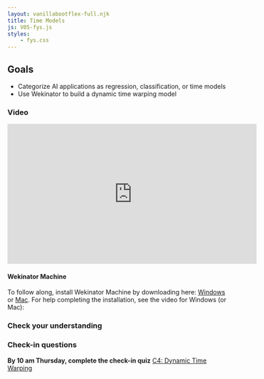 ```yaml
---
layout: vanillabootflex-full.njk
title: Time Models
js: V05-fys.js
styles:
	- fys.css
---
```


## Goals

- Categorize AI applications as regression, classification, or time models
- Use Wekinator to build a dynamic time warping model

### Video

<iframe width="560" height="315" src="https://www.youtube.com/embed/1oqZCsOKzsM" frameborder="0" allow="accelerometer; autoplay; encrypted-media; gyroscope; picture-in-picture" allowfullscreen></iframe>

<h4>Wekinator Machine</h4>

To follow along, install Wekinator Machine by downloading here: [Windows](https://github.com/ryanpdwyer/wekinator-machine/releases/download/v1.2.6/WekinatorMachine-1.2.6.Setup.exe) or [Mac](https://github.com/ryanpdwyer/wekinator-machine/releases/download/v1.2.6/WekinatorMachine-darwin-x64-1.2.6.zip). For help completing the installation, see the video for Windows (or Mac):


### Check your understanding

<div id="question-node"></div>

### Check-in questions

**By 10 am Thursday, complete the check-in quiz** [C4: Dynamic Time Warping](https://d2l.mountunion.edu/d2l/lms/quizzing/user/quiz_summary.d2l?qi=20020&ou=35016)